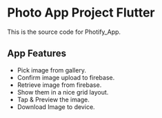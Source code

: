 # Photo App Project Flutter

This is the source code for Photify_App.<br>

## App Features
- Pick image from gallery.<br>
- Confirm image upload to firebase.<br>
- Retrieve image from firebase.<br>
- Show them in a nice grid layout.<br>
- Tap & Preview the image.<br>
- Download Image to device.<br><br>



